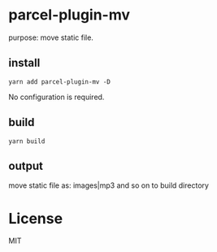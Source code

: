 # parcel-plugin-mv
purpose: move static file.

## install

```
yarn add parcel-plugin-mv -D
```
No configuration is required.

## build

```
yarn build
```

## output

move static file as: images|mp3 and so on to build directory

License
========

MIT



